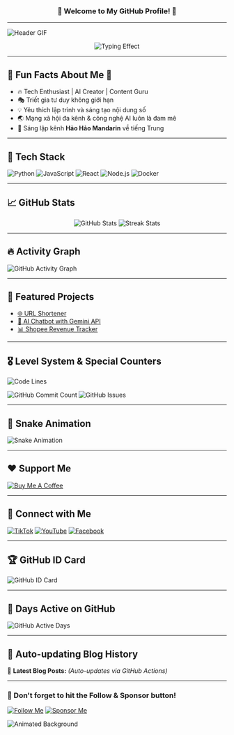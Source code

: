 ### <div align="center">🚀 Welcome to My GitHub Profile! 🚀</div>

---

![Header GIF](https://media.giphy.com/media/26AHONQ79FdWZhAI0/giphy.gif)

<div align="center">
    <img src="https://readme-typing-svg.demolab.com?font=Fira+Code&weight=600&size=22&duration=3000&pause=1000&color=F77D07&width=500&lines=Hi!+I'm+Nguyen+Nhat+Minh!;Welcome+to+my+tech+world!;Code%2C+Create%2C+Conquer!" alt="Typing Effect"/>
</div>

---

## 🎉 Fun Facts About Me 🎉

- 🔥 Tech Enthusiast | AI Creator | Content Guru
- 🎭 Triết gia tư duy không giới hạn
- 💡 Yêu thích lập trình và sáng tạo nội dung số
- 🌏 Mạng xã hội đa kênh & công nghệ AI luôn là đam mê
- 🍜 Sáng lập kênh **Hảo Hảo Mandarin** về tiếng Trung

---

## 🚀 Tech Stack

![Python](https://img.shields.io/badge/Python-3776AB?style=for-the-badge&logo=python&logoColor=white)
![JavaScript](https://img.shields.io/badge/JavaScript-F7DF1E?style=for-the-badge&logo=javascript&logoColor=black)
![React](https://img.shields.io/badge/React-20232A?style=for-the-badge&logo=react&logoColor=61DAFB)
![Node.js](https://img.shields.io/badge/Node.js-43853D?style=for-the-badge&logo=node.js&logoColor=white)
![Docker](https://img.shields.io/badge/Docker-2496ED?style=for-the-badge&logo=docker&logoColor=white)

---

## 📈 GitHub Stats

<div align="center">
    <img src="https://github-readme-stats.vercel.app/api?username=your-github-username&show_icons=true&theme=radical" alt="GitHub Stats"/>
    <img src="https://github-readme-streak-stats.herokuapp.com/?user=your-github-username&theme=radical" alt="Streak Stats"/>
</div>

---

## 🔥 Activity Graph

![GitHub Activity Graph](https://github-readme-activity-graph.vercel.app/graph?username=your-github-username&theme=react-dark)

---

## 🌟 Featured Projects

- [🌐 URL Shortener](https://github.com/your-github-username/url-shortener)
- [🤖 AI Chatbot with Gemini API](https://github.com/your-github-username/ai-chatbot)
- [📊 Shopee Revenue Tracker](https://github.com/your-github-username/shopee-tracker)

---

## 🎖 Level System & Special Counters

![Code Lines](https://komarev.com/ghpvc/?username=your-github-username&color=blue&style=flat-square)

![GitHub Commit Count](https://badges.pufler.dev/commits/monthly/your-github-username)
![GitHub Issues](https://img.shields.io/github/issues/your-github-username/your-repo-name)

---

## 🐍 Snake Animation

![Snake Animation](https://github.com/your-github-username/your-github-username/blob/output/github-contribution-grid-snake.svg)

---

## ❤️ Support Me

[![Buy Me A Coffee](https://img.shields.io/badge/Buy%20Me%20A%20Coffee-%23FFDD00.svg?style=for-the-badge&logo=buy-me-a-coffee&logoColor=black)](https://www.buymeacoffee.com/your-username)

---

## 🔗 Connect with Me

[![TikTok](https://img.shields.io/badge/TikTok-%23000000.svg?style=for-the-badge&logo=tiktok&logoColor=white)](https://tiktok.com/@your-profile)
[![YouTube](https://img.shields.io/badge/YouTube-%23FF0000.svg?style=for-the-badge&logo=YouTube&logoColor=white)](https://youtube.com/c/your-channel)
[![Facebook](https://img.shields.io/badge/Facebook-%231877F2.svg?style=for-the-badge&logo=facebook&logoColor=white)](https://facebook.com/your-profile)

---

## 🏆 GitHub ID Card

![GitHub ID Card](https://github-profile-trophy.vercel.app/?username=your-github-username&theme=onedark)

---

## 📅 Days Active on GitHub

![GitHub Active Days](https://badges.pufler.dev/years/your-github-username)

---

## 📜 Auto-updating Blog History

📌 **Latest Blog Posts:** *(Auto-updates via GitHub Actions)*

<!-- BLOG-POST-LIST:START -->
<!-- BLOG-POST-LIST:END -->

---

### 🎯 Don't forget to hit the **Follow** & **Sponsor** button!

[![Follow Me](https://img.shields.io/github/followers/your-github-username?style=social)](https://github.com/your-github-username)
[![Sponsor Me](https://img.shields.io/badge/Sponsor-%23FF69B4.svg?style=for-the-badge&logo=github&logoColor=white)](https://github.com/sponsors/your-github-username)

![Animated Background](https://user-images.githubusercontent.com/your-user-id/your-background.gif)
